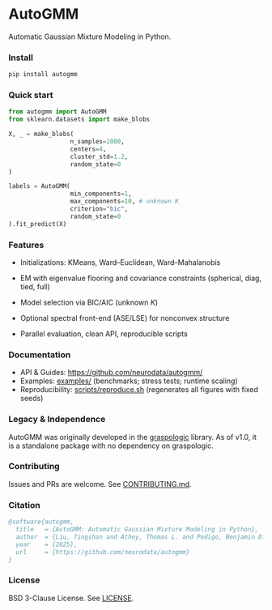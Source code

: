 # AutoGMM

Automatic Gaussian Mixture Modeling in Python.

### Install
``` bash
pip install autogmm
```

### Quick start
``` python
from autogmm import AutoGMM
from sklearn.datasets import make_blobs

X, _ = make_blobs(
                 n_samples=1000,
                 centers=4,
                 cluster_std=1.2,
                 random_state=0
)

labels = AutoGMM(
                 min_components=1,
                 max_components=10, # unknown K
                 criterion="bic",
                 random_state=0
).fit_predict(X)
```


### Features
- Initializations: KMeans, Ward–Euclidean, Ward–Mahalanobis

- EM with eigenvalue flooring and covariance constraints (spherical, diag, tied, full)

- Model selection via BIC/AIC (unknown *K*)

- Optional spectral front-end (ASE/LSE) for nonconvex structure

- Parallel evaluation, clean API, reproducible scripts



### Documentation
- API & Guides: https://github.com/neurodata/autogmm/
- Examples: [examples/](examples) (benchmarks; stress tests; runtime scaling)
- Reproducibility: [scripts/reproduce.sh](scripts/reproduce.sh) (regenerates all figures with fixed seeds)

### Legacy & Independence
AutoGMM was originally developed in the [graspologic](https://github.com/graspologic-org/graspologic/) library.
As of v1.0, it is a standalone package with no dependency on graspologic.

### Contributing
Issues and PRs are welcome. See [CONTRIBUTING.md](CONTRIBUTING.md).

### Citation
``` bibtex
@software{autogmm,
  title   = {AutoGMM: Automatic Gaussian Mixture Modeling in Python},
  author  = {Liu, Tingshan and Athey, Thomas L. and Pedigo, Benjamin D. and Vogelstein, Joshua T.},
  year    = {2025},
  url     = {https://github.com/neurodata/autogmm}
}
```

### License
BSD 3-Clause License. See [LICENSE](LICENSE).
